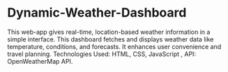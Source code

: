 # Dynamic-Weather-Dashboard
This web-app gives real-time, location-based weather information in a simple interface. This dashboard fetches and displays weather data like temperature, conditions, and forecasts. It enhances user convenience and travel planning.  Technologies Used: HTML, CSS, JavaScript , API: OpenWeatherMap API.

